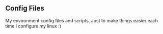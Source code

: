 ## Config Files

My environment config files and scripts. Just to make things easier each time I configure my linux :)
